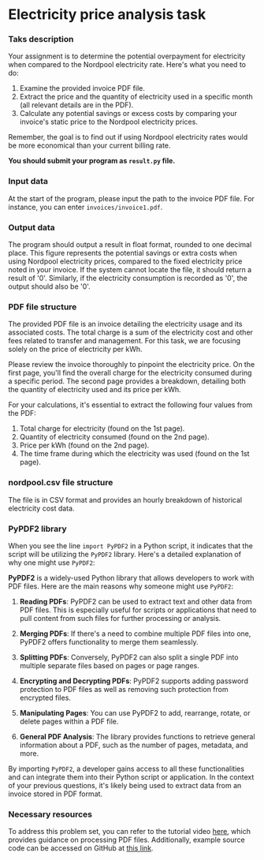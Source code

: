 # Electricity price analysis task

### Taks description

Your assignment is to determine the potential overpayment for electricity when compared to the Nordpool electricity rate. Here's what you need to do:

1. Examine the provided invoice PDF file.
2. Extract the price and the quantity of electricity used in a specific month (all relevant details are in the PDF).
3. Calculate any potential savings or excess costs by comparing your invoice's static price to the Nordpool electricity prices.

Remember, the goal is to find out if using Nordpool electricity rates would be more economical than your current billing rate.

**You should submit your program as `result.py` file.**

### Input data
At the start of the program, please input the path to the invoice PDF file. For instance, you can enter `invoices/invoice1.pdf`.

### Output data
The program should output a result in float format, rounded to one decimal place. This figure represents the potential savings or extra costs when using Nordpool electricity prices, compared to the fixed electricity price noted in your invoice. If the system cannot locate the file, it should return a result of '0'. Similarly, if the electricity consumption is recorded as '0', the output should also be '0'.

### PDF file structure
The provided PDF file is an invoice detailing the electricity usage and its associated costs. The total charge is a sum of the electricity cost and other fees related to transfer and management. For this task, we are focusing solely on the price of electricity per kWh.

Please review the invoice thoroughly to pinpoint the electricity price. On the first page, you'll find the overall charge for the electricity consumed during a specific period. The second page provides a breakdown, detailing both the quantity of electricity used and its price per kWh.

For your calculations, it's essential to extract the following four values from the PDF:

1. Total charge for electricity (found on the 1st page).
2. Quantity of electricity consumed (found on the 2nd page).
3. Price per kWh (found on the 2nd page).
4. The time frame during which the electricity was used (found on the 1st page).

### nordpool.csv file structure
The file is in CSV format and provides an hourly breakdown of historical electricity cost data.

### PyPDF2 library
When you see the line `import PyPDF2` in a Python script, it indicates that the script will be utilizing the `PyPDF2` library. Here's a detailed explanation of why one might use `PyPDF2`:

**PyPDF2** is a widely-used Python library that allows developers to work with PDF files. Here are the main reasons why someone might use `PyPDF2`:

1. **Reading PDFs**: PyPDF2 can be used to extract text and other data from PDF files. This is especially useful for scripts or applications that need to pull content from such files for further processing or analysis.

2. **Merging PDFs**: If there's a need to combine multiple PDF files into one, PyPDF2 offers functionality to merge them seamlessly.

3. **Splitting PDFs**: Conversely, PyPDF2 can also split a single PDF into multiple separate files based on pages or page ranges.

4. **Encrypting and Decrypting PDFs**: PyPDF2 supports adding password protection to PDF files as well as removing such protection from encrypted files.

5. **Manipulating Pages**: You can use PyPDF2 to add, rearrange, rotate, or delete pages within a PDF file.

6. **General PDF Analysis**: The library provides functions to retrieve general information about a PDF, such as the number of pages, metadata, and more.

By importing `PyPDF2`, a developer gains access to all these functionalities and can integrate them into their Python script or application. In the context of your previous questions, it's likely being used to extract data from an invoice stored in PDF format.

### Necessary resources
To address this problem set, you can refer to the tutorial video [here](https://youtu.be/vsrxkJ9HF24), which provides guidance on processing PDF files. Additionally, example source code can be accessed on GitHub at [this link](https://github.com/ajurenoks/dip225_3).
